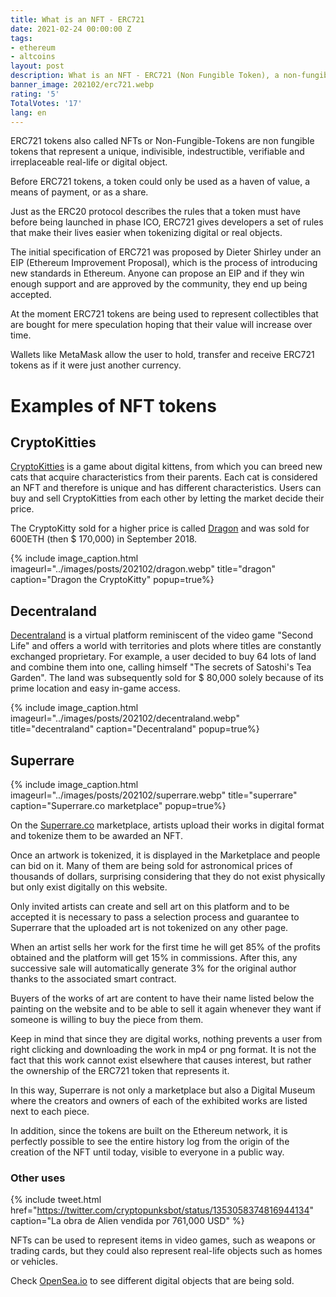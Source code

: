 ```yaml
---
title: What is an NFT - ERC721
date: 2021-02-24 00:00:00 Z
tags:
- ethereum
- altcoins
layout: post
description: What is an NFT - ERC721 (Non Fungible Token), a non-fungible token.
banner_image: 202102/erc721.webp
rating: '5'
TotalVotes: '17'
lang: en
---
```


ERC721 tokens also called NFTs or Non-Fungible-Tokens are non fungible tokens that represent a unique, indivisible, indestructible, verifiable and irreplaceable real-life or digital object.

Before ERC721 tokens, a token could only be used as a haven of value, a means of payment, or as a share.

<!--more-->

Just as the ERC20 protocol describes the rules that a token must have before being launched in phase ICO, ERC721 gives developers a set of rules that make their lives easier when tokenizing digital or real objects.

The initial specification of ERC721 was proposed by Dieter Shirley under an EIP (Ethereum Improvement Proposal), which is the process of introducing new standards in Ethereum. Anyone can propose an EIP and if they win enough support and are approved by the community, they end up being accepted.

At the moment ERC721 tokens are being used to represent collectibles that are bought for mere speculation hoping that their value will increase over time.

Wallets like MetaMask allow the user to hold, transfer and receive ERC721 tokens as if it were just another currency.


# Examples of NFT tokens

## CryptoKitties

<a rel="nofollow" href="https://www.cryptokitties.co/">CryptoKitties</a> is a game about digital kittens, from which you can breed new cats that acquire characteristics from their parents.
Each cat is considered an NFT and therefore is unique and has different characteristics. Users can buy and sell CryptoKitties from each other by letting the market decide their price.

The CryptoKitty sold for a higher price is called <a rel="nofollow" href="https://www.cryptokitties.co/kitty/896775">Dragon</a> and was sold for 600ETH (then $ 170,000) in September 2018.

{% include image_caption.html imageurl="../images/posts/202102/dragon.webp" title="dragon" caption="Dragon the CryptoKitty" popup=true%}

## Decentraland

<a rel="nofollow" href="https://decentraland.org/">Decentraland</a> is a virtual platform reminiscent of the video game "Second Life" and offers a world with territories and plots where titles are constantly exchanged proprietary. For example, a user decided to buy 64 lots of land and combine them into one, calling himself "The secrets of Satoshi's Tea Garden". The land was subsequently sold for $ 80,000 solely because of its prime location and easy in-game access.

{% include image_caption.html imageurl="../images/posts/202102/decentraland.webp" title="decentraland" caption="Decentraland" popup=true%}

## Superrare

{% include image_caption.html imageurl="../images/posts/202102/superrare.webp" title="superrare" caption="Superrare.co marketplace" popup=true%}

On the <a rel="nofollow" href="https://superrare.co/">Superrare.co</a> marketplace, artists upload their works in digital format and tokenize them to be awarded an NFT.

Once an artwork is tokenized, it is displayed in the Marketplace and people can bid on it. Many of them are being sold for astronomical prices of thousands of dollars, surprising considering that they do not exist physically but only exist digitally on this website.

Only invited artists can create and sell art on this platform and to be accepted it is necessary to pass a selection process and guarantee to Superrare that the uploaded art is not tokenized on any other page.

When an artist sells her work for the first time he will get 85% of the profits obtained and the platform will get 15% in commissions. After this, any successive sale will automatically generate 3% for the original author thanks to the associated smart contract.

Buyers of the works of art are content to have their name listed below the painting on the website and to be able to sell it again whenever they want if someone is willing to buy the piece from them.

Keep in mind that since they are digital works, nothing prevents a user from right clicking and downloading the work in mp4 or png format. It is not the fact that this work cannot exist elsewhere that causes interest, but rather the ownership of the ERC721 token that represents it.

In this way, Superrare is not only a marketplace but also a Digital Museum where the creators and owners of each of the exhibited works are listed next to each piece.

In addition, since the tokens are built on the Ethereum network, it is perfectly possible to see the entire history log from the origin of the creation of the NFT until today, visible to everyone in a public way.


### Other uses

{% include tweet.html href="https://twitter.com/cryptopunksbot/status/1353058374816944134" caption="La obra de Alien vendida por 761,000 USD" %}


NFTs can be used to represent items in video games, such as weapons or trading cards, but they could also represent real-life objects such as homes or vehicles.

Check <a rel="nofollow" href=" https://opensea.io/">OpenSea.io</a> to see different digital objects that are being sold.